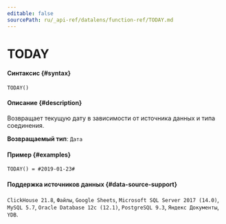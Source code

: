 ```yaml
---
editable: false
sourcePath: ru/_api-ref/datalens/function-ref/TODAY.md
---
```


# TODAY



#### Синтаксис {#syntax}


```
TODAY()
```

#### Описание {#description}
Возвращает текущую дату в зависимости от источника данных и типа соединения.

**Возвращаемый тип**: `Дата`

#### Пример {#examples}

```
TODAY() = #2019-01-23#
```


#### Поддержка источников данных {#data-source-support}

`ClickHouse 21.8`, `Файлы`, `Google Sheets`, `Microsoft SQL Server 2017 (14.0)`, `MySQL 5.7`, `Oracle Database 12c (12.1)`, `PostgreSQL 9.3`, `Яндекс Документы`, `YDB`.
